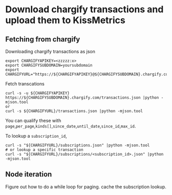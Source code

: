 # Download chargify transactions and upload them to KissMetrics

## Fetching from chargify
Downloading chargify transactions as json

    export CHARGIFYAPIKEY=<zzzzz:x>
    export CHARGIFYSUBDOMAIN=yoursubdomain
    export CHARGIFYURL="https://${CHARGIFYAPIKEY}@${CHARGIFYSUBDOMAIN}.chargify.com"
    
Fetch transcations
    
    curl -s -u ${CHARGIFYAPIKEY} https://${CHARGIFYSUBDOMAIN}.chargify.com/transactions.json |python -mjson.tool
    or
    curl -s ${CHARGIFYURL}/transactions.json |python -mjson.tool

You can qualify these with `page`,`per_page`,`kinds[]`,`since_date`,`until_date`,`since_id`,`max_id`.

To lookup a `subscription_id`,

    curl -s "${CHARGIFYURL}/subscriptions.json" |python -mjson.tool
    # or lookup a specific transaction
    curl -s "${CHARGIFYURL}/subscriptions/<subscription_id>.json" |python -mjson.tool

## Node iteration
Figure out how to do a while loop for paging.
cache the subscription lookup.